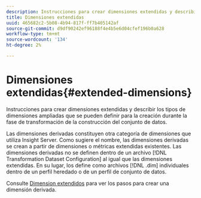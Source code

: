 ```yaml
---
description: Instrucciones para crear dimensiones extendidas y describir los tipos de dimensiones ampliadas que se pueden definir para la creación durante la fase de transformación de la construcción del conjunto de datos.
title: Dimensiones extendidas
uuid: 465682c2-5b08-4b94-817f-ff7b405142af
source-git-commit: d9df90242ef96188f4e4b5e6d04cfef196b0a628
workflow-type: tm+mt
source-wordcount: '134'
ht-degree: 2%

---
```



# Dimensiones extendidas{#extended-dimensions}

Instrucciones para crear dimensiones extendidas y describir los tipos de dimensiones ampliadas que se pueden definir para la creación durante la fase de transformación de la construcción del conjunto de datos.

Las dimensiones derivadas constituyen otra categoría de dimensiones que utiliza Insight Server. Como sugiere el nombre, las dimensiones derivadas se crean a partir de dimensiones o métricas extendidas existentes. Las dimensiones derivadas no se definen dentro de un archivo [!DNL Transformation Dataset Configuration] al igual que las dimensiones extendidas. En su lugar, los define como archivos [!DNL .dim] individuales dentro de un perfil heredado o de un perfil de conjunto de datos.

Consulte [Dimension extendidos](https://docs.adobe.com/content/help/en/data-workbench/using/client/admin-ui/profile-mgr/c-dvrd-dim.html) para ver los pasos para crear una dimensión derivada.
